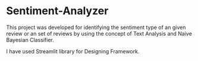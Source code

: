 # Sentiment-Analyzer

This project was developed for identifying the sentiment type of an given review or an set of reviews by using the concept of Text Analysis and Naive Bayesian Classifier.

I have used Streamlit library for Designing Framework.
